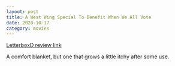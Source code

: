```yaml
---
layout: post
title: A West Wing Special To Benefit When We All Vote
date: 2020-10-17
category: movies
---
```

 
[LetterboxD review link](https://letterboxd.com/samarthbhaskar/film/a-west-wing-special-to-benefit-when-we-all-vote/)

A comfort blanket, but one that grows a little itchy after some use.